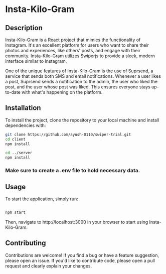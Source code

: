 # Insta-Kilo-Gram

## Description

Insta-Kilo-Gram is a React project that mimics the functionality of Instagram. It's an excellent platform for users who want to share their photos and experiences, like others' posts, and engage with their community. Insta-Kilo-Gram utilizes Swiperjs to provide a sleek, modern interface similar to Instagram.

One of the unique features of Insta-Kilo-Gram is the use of Suprsend, a service that sends both SMS and email notifications. Whenever a user likes a post, Suprsend sends a notification to the admin, the user who liked the post, and the user whose post was liked. This ensures everyone stays up-to-date with what's happening on the platform.

## Installation

To install the project, clone the repository to your local machine and install dependencies with:

```bash
git clone https://github.com/ayush-0110/swiper-trial.git
cd client
npm install

cd ../server
npm install
```

### Make sure to create a .env file to hold necessary data.

## Usage

To start the application, simply run:

```bash

npm start
```

Then, navigate to http://localhost:3000 in your browser to start using Insta-Kilo-Gram.

## Contributing

Contributions are welcome! If you find a bug or have a feature suggestion, please open an issue. If you'd like to contribute code, please open a pull request and clearly explain your changes.


